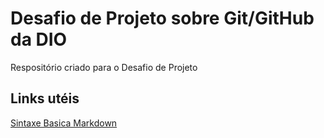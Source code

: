 # Desafio de Projeto sobre Git/GitHub da DIO 
Respositório criado para o Desafio de Projeto 

## Links utéis 
[Sintaxe Basica Markdown](https://www.markdownguide.org/basic-syntax/)
